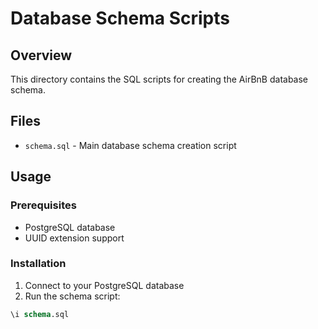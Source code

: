 # Database Schema Scripts

## Overview
This directory contains the SQL scripts for creating the AirBnB database schema.

## Files
- `schema.sql` - Main database schema creation script

## Usage

### Prerequisites
- PostgreSQL database
- UUID extension support

### Installation
1. Connect to your PostgreSQL database
2. Run the schema script:
```sql
\i schema.sql